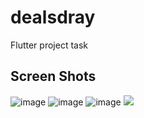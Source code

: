 # dealsdray

Flutter project task 

## Screen Shots

<img src="https://github.com/Pratikdate/dealsdray/blob/def313520a7864e8e07c37560b1a47d717acb356/Screenshot_2024-07-07-16-29-15-157_com.example.dealsdray.jpg" alt="image"  border="0" />

<img src="https://github.com/Pratikdate/dealsdray/blob/def313520a7864e8e07c37560b1a47d717acb356/Screenshot_2024-07-07-16-29-49-169_com.example.dealsdray.jpg" alt="image"  border="0" />

<img src="https://github.com/Pratikdate/dealsdray/blob/def313520a7864e8e07c37560b1a47d717acb356/Screenshot_2024-07-07-16-35-57-035_com.example.dealsdray.jpg" alt="image"  border="0" />

<img src="https://github.com/Pratikdate/dealsdray/blob/9b8d528b9ef9191e70f0e2d83002366134f2b480/Screenshot_2024-07-07-16-45-37-898_com.example.dealsdray.jpg"/>



